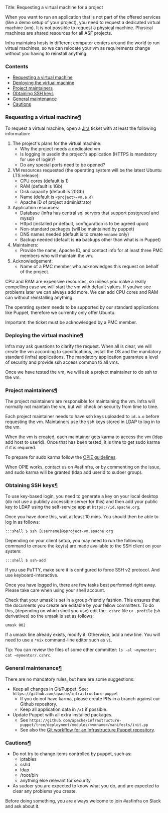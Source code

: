 Title: Requesting a virtual machine for a project

When you want to run an application that is not part of the offered services (like a demo setup of your project), you need to request a dedicated virtual machine (vm). It is not possible to request a physical machine. Physical machines are shared resources for all ASF projects.

Infra maintains hosts in different computer centers around the world to run virtual machines, so we can relocate your vm as requirements change without you having to reinstall anything.

### Contents ###

  - <a href="#request">Requesting a virtual machine</a>
  - <a href="#deploy">Deploying the virtual machine</a>
  - <a href="#maintain">Project maintainers</a>
  - <a href="#ssh-keys">Obtaining SSH keys</a>
  - <a href="#maintenance">General maintenance</a>
  - <a href="#cautions">Cautions</a>

<h3 id="request">Requesting a virtual machine<a class="headerlink" href="#request" title="Permanent link">&para;</a></h3>

To request a virtual machine, open a <a href="https://issues.apache.org/jira/browse/INFRA" target="_blank">Jira</a> ticket with at least the following information:

1. The project's plans for the virtual machine:
    - Why the project needs a dedicated vm
    - Is logging in usedin the project's application (HTTPS is mandatory for use of login)?
    - Do any special ports need to be opened?
2. VM resources requested (the operating system will be the latest Ubuntu LTS release):
    - CPU cores (default is 1)
    - RAM (default is 1Gb)
    - Disk capacity (default is 20Gb)
    - Name (default is `<project>-vm.a.o`)
    - Apache ID of project administrator
3. Application resources:
    - Database (infra has central sql servers that support postgresql and mysql)
    - Httpd (installed pr default, configuration is to be agreed upon)
    - Non-standard packages (will be maintained by puppet)
    - DNS names needed (default is to create `vmname` only)
    - Backup needed (default is **no** backups other than what is in Puppet)
4. Maintainers:
    - Provide the name, Apache ID, and contact info for at least three PMC members who will maintain the vm.
5. Acknowledgement:
    - Name of a PMC member who acknowledges this request on behalf of the project.

CPU and RAM are expensive resources, so unless you make a really compelling case we will start the vm with default values. If you/we see problems later we can always add more. We can add CPU cores and RAM can without reinstalling anything.

The operating system needs to be supported by our standard applications like Puppet, therefore we currently only offer Ubuntu.

Important: the ticket must be acknowledged by a PMC member.

<h3 id="deploy">Deploying the virtual machine<a class="headerlink" href="#deploy" title="Permanent link">&para;</a></h3>

Infra may ask questions to clarify the request. When all is clear, we will create the vm according to specifications, install the OS and the mandatory standard (infra) applications. The mandatory application guarantee a level of security and provide ssh access common to all vms.

Once we have tested the vm, we will ask a project maintainer to do ssh to the vm.

<h3 id="maintain">Project maintainers<a class="headerlink" href="#maintain" title="Permanent link">&para;</a></h3>

The project maintainers are responsible for maintaining the vm. Infra will normally not maintain the vm, but will check on security from time to time.

Each project maintainer needs to have ssh keys uploaded to `id.a.o` before requesting the vm. Maintainers use the ssh keys stored in LDAP to log in to the vm.

When the vm is created, each maintainer gets karma to access the vm (ldap add host to userid). Once that has been tested, it is time to get sudo karma if it is required.

To prepare for sudo karma follow the <a href="https://reference.apache.org/committer/opie" target="_blank">OPIE guidelines</a>.

When OPIE works, contact us on #asfinfra, or by commenting on the issue, and sudo karma will be granted (ldap add userid to sudoer group).

<h3 id="ssh-keys">Obtaining SSH keys<a class="headerlink" href="#ssh-keys" title="Permanent link">&para;</a></h3>

To use key-based login, you need to generate a key on your local desktop (do not use a publicly accessible server for this) and then add your public key to LDAP using the self-service app at `https://id.apache.org`.

Once you have done this, wait at least 10 mins. You should then be able to log in as follows:

```
:::shell $ ssh [username]@$project-vm.apache.org
```

Depending on your client setup, you may need to run the following command to ensure the key(s) are made available to the SSH client on your system:

```
:::shell $ ssh-add
```

If you use PuTTY, make sure it is configured to force SSH v2 protocol. And use keyboard-interactive.

Once you have logged in, there are few tasks best performed right away. Please take care when using your shell account.

Check that your umask is set in a group-friendly fashion. This ensures that the documents you create are editable by your fellow committers. To do this, (depending on which shell you use) edit the `.cshrc` file or `.profile` (sh derivatives) so the umask is set as follows:

```
umask 002
```

If a umask line already exists, modify it. Otherwise, add a new line. You will need to use a `*nix` command-line editor such as `vi`.

Tip: You can review the files of some other committer: `ls -al ~mymentor; cat ~mymentor/.cshrc`.

<h3 id="maintenance">General maintenance<a class="headerlink" href="#maintenance" title="Permanent link">&para;</a></h3>

There are no mandatory rules, but here are some suggestions:

  - Keep all changes in Git/Puppet. See: `https://github.com/apache/infrastructure-puppet`
    - If you do not have karma, please create PRs in a branch against our Github repository.
    - Keep all application data in `/x1` if possible.
  - Update Puppet with all extra installed packages.
    - See `https://github.com/apache/infrastructure-puppet/tree/deployment/modules/<vmname>/manifests/init.pp`
    - See also the <a href="https://cwiki.apache.org/confluence/display/INFRA/Git+workflow+for+infrastructure-puppet+repo" target="_blank">Git workflow for an Infrastructure Puppet repository</a>.
    
<h3 id="cautions">Cautions<a class="headerlink" href="#cautions" title="Permanent link">&para;</a></h3>

  - Do not try to change items controlled by puppet, such as:
    - iptables
    - sshd
    - ldap
    - /root/bin
    - anything else relevant for security
  - As sudoer you are expected to know what you do, and are expected to clear any problems you create.

Before doing something, you are always welcome to join #asfinfra on Slack and ask about it.
